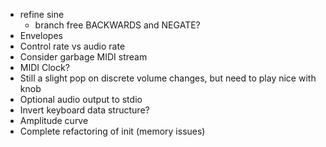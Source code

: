 - refine sine
  - branch free BACKWARDS and NEGATE?
- Envelopes
- Control rate vs audio rate
- Consider garbage MIDI stream
- MIDI Clock?
- Still a slight pop on discrete volume changes, but need to play nice with knob
- Optional audio output to stdio
- Invert keyboard data structure?
- Amplitude curve
- Complete refactoring of init (memory issues)
